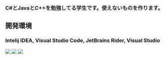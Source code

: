 ### C#とJavaとC++を勉強してる学生です。使えないものを作ります。
## 開発環境
### Intelij IDEA, Visual Studio Code, JetBrains Rider, Visual Studio
 
<img src="https://github-readme-stats.vercel.app/api?username=mamesiba0&show_icons=true&theme=react&count_private=true&include_all_commits=true">
<img src="https://github-readme-stats.vercel.app/api/top-langs/?username=mames1dev&layout=compact&theme=react">

<img src="https://discord.c99.nl/widget/theme-1/629882176695042049.png">
